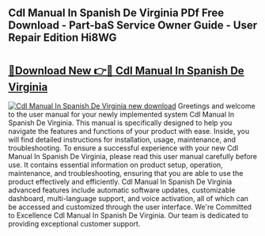 ## Cdl Manual In Spanish De Virginia PDf Free Download - Part-baS Service Owner Guide - User Repair Edition Hi8WG

# <h2><a href="http://bc49419.oget.top/?id=Cdl+Manual+In+Spanish+De+Virginia">🔗Download New 👉🔴 Cdl Manual In Spanish De Virginia</a></h2>

[![Cdl Manual In Spanish De Virginia new download](https://i.imgur.com/5g1atiW.png)](http://bc49419.oget.top/?id=Cdl+Manual+In+Spanish+De+Virginia)
Greetings and welcome to the user manual for your newly implemented system Cdl Manual In Spanish De Virginia. This manual is specifically designed to help you navigate the features and functions of your product with ease. Inside, you will find detailed instructions for installation, usage, maintenance, and troubleshooting. To ensure a successful experience with your new Cdl Manual In Spanish De Virginia, please read this user manual carefully before use. It contains essential information on product setup, operation, maintenance, and troubleshooting, ensuring that you are able to use the product effectively and efficiently. Cdl Manual In Spanish De Virginia advanced features include automatic software updates, customizable dashboard, multi-language support, and voice activation, all of which can be accessed and customized through the user interface. We're Committed to Excellence Cdl Manual In Spanish De Virginia. Our team is dedicated to providing exceptional customer support.
